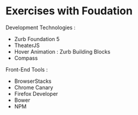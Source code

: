# Exercises with Foudation

Development Technologies :

<ul>
	<li>Zurb Foundation 5</li>
	<li>TheaterJS</li>
	<li>Hover Animation : Zurb Building Blocks</li>
	<li>Compass</li>
</ul>

Front-End Tools :

<ul>
	<li>BrowserStacks</li>
	<li>Chrome Canary</li>
	<li>Firefox Developer</li>
	<li>Bower</li>
	<li>NPM</li>
</ul>


